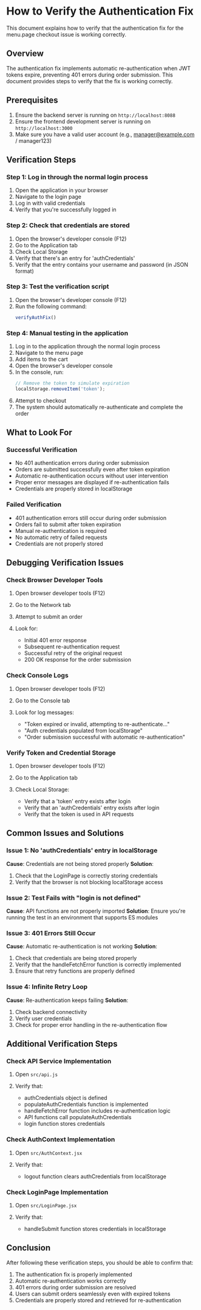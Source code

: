 # How to Verify the Authentication Fix

This document explains how to verify that the authentication fix for the menu.page checkout issue is working correctly.

## Overview

The authentication fix implements automatic re-authentication when JWT tokens expire, preventing 401 errors during order submission. This document provides steps to verify that the fix is working correctly.

## Prerequisites

1. Ensure the backend server is running on `http://localhost:8088`
2. Ensure the frontend development server is running on `http://localhost:3000`
3. Make sure you have a valid user account (e.g., manager@example.com / manager123)

## Verification Steps

### Step 1: Log in through the normal login process

1. Open the application in your browser
2. Navigate to the login page
3. Log in with valid credentials
4. Verify that you're successfully logged in

### Step 2: Check that credentials are stored

1. Open the browser's developer console (F12)
2. Go to the Application tab
3. Check Local Storage
4. Verify that there's an entry for 'authCredentials'
5. Verify that the entry contains your username and password (in JSON format)

### Step 3: Test the verification script

1. Open the browser's developer console (F12)
2. Run the following command:
   ```javascript
   verifyAuthFix()
   ```

### Step 4: Manual testing in the application

1. Log in to the application through the normal login process
2. Navigate to the menu page
3. Add items to the cart
4. Open the browser's developer console
5. In the console, run:
   ```javascript
   // Remove the token to simulate expiration
   localStorage.removeItem('token');
   ```
6. Attempt to checkout
7. The system should automatically re-authenticate and complete the order

## What to Look For

### Successful Verification
- No 401 authentication errors during order submission
- Orders are submitted successfully even after token expiration
- Automatic re-authentication occurs without user intervention
- Proper error messages are displayed if re-authentication fails
- Credentials are properly stored in localStorage

### Failed Verification
- 401 authentication errors still occur during order submission
- Orders fail to submit after token expiration
- Manual re-authentication is required
- No automatic retry of failed requests
- Credentials are not properly stored

## Debugging Verification Issues

### Check Browser Developer Tools

1. Open browser developer tools (F12)

2. Go to the Network tab

3. Attempt to submit an order

4. Look for:
   - Initial 401 error response
   - Subsequent re-authentication request
   - Successful retry of the original request
   - 200 OK response for the order submission

### Check Console Logs

1. Open browser developer tools (F12)

2. Go to the Console tab

3. Look for log messages:
   - "Token expired or invalid, attempting to re-authenticate..."
   - "Auth credentials populated from localStorage"
   - "Order submission successful with automatic re-authentication"

### Verify Token and Credential Storage

1. Open browser developer tools (F12)

2. Go to the Application tab

3. Check Local Storage:
   - Verify that a 'token' entry exists after login
   - Verify that an 'authCredentials' entry exists after login
   - Verify that the token is used in API requests

## Common Issues and Solutions

### Issue 1: No 'authCredentials' entry in localStorage

**Cause**: Credentials are not being stored properly
**Solution**: 
1. Check that the LoginPage is correctly storing credentials
2. Verify that the browser is not blocking localStorage access

### Issue 2: Test Fails with "login is not defined"

**Cause**: API functions are not properly imported
**Solution**: Ensure you're running the test in an environment that supports ES modules

### Issue 3: 401 Errors Still Occur

**Cause**: Automatic re-authentication is not working
**Solution**: 
1. Check that credentials are being stored properly
2. Verify that the handleFetchError function is correctly implemented
3. Ensure that retry functions are properly defined

### Issue 4: Infinite Retry Loop

**Cause**: Re-authentication keeps failing
**Solution**: 
1. Check backend connectivity
2. Verify user credentials
3. Check for proper error handling in the re-authentication flow

## Additional Verification Steps

### Check API Service Implementation

1. Open `src/api.js`

2. Verify that:
   - authCredentials object is defined
   - populateAuthCredentials function is implemented
   - handleFetchError function includes re-authentication logic
   - API functions call populateAuthCredentials
   - login function stores credentials

### Check AuthContext Implementation

1. Open `src/AuthContext.jsx`

2. Verify that:
   - logout function clears authCredentials from localStorage

### Check LoginPage Implementation

1. Open `src/LoginPage.jsx`

2. Verify that:
   - handleSubmit function stores credentials in localStorage

## Conclusion

After following these verification steps, you should be able to confirm that:
1. The authentication fix is properly implemented
2. Automatic re-authentication works correctly
3. 401 errors during order submission are resolved
4. Users can submit orders seamlessly even with expired tokens
5. Credentials are properly stored and retrieved for re-authentication